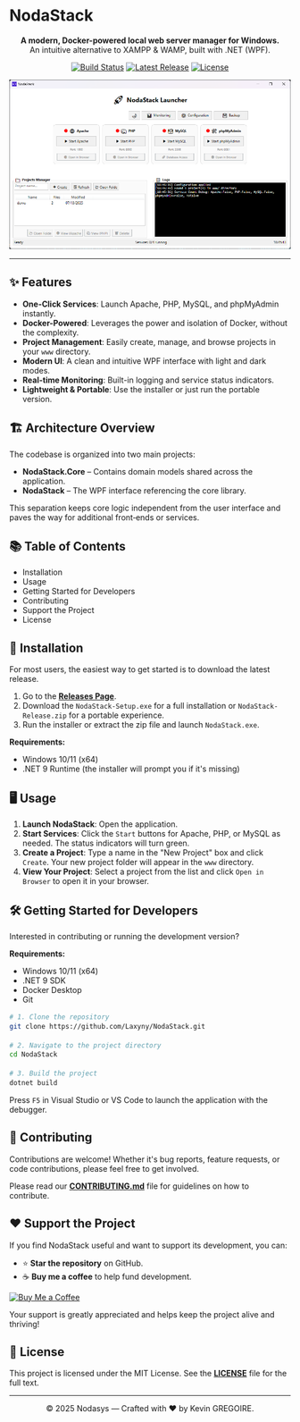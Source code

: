# NodaStack

<p align="center">
  <strong>A modern, Docker-powered local web server manager for Windows.</strong><br/>
  An intuitive alternative to XAMPP & WAMP, built with .NET (WPF).
</p>

<p align="center">
  <a href="https://github.com/Laxyny/NodaStack/actions/workflows/dotnet-desktop.yml"><img src="https://github.com/Laxyny/NodaStack/actions/workflows/dotnet-desktop.yml/badge.svg" alt="Build Status"></a>
  <a href="https://github.com/Laxyny/NodaStack/releases"><img src="https://img.shields.io/github/v/release/Laxyny/NodaStack" alt="Latest Release"></a>
  <a href="./LICENSE"><img src="https://img.shields.io/github/license/Laxyny/NodaStack" alt="License"></a>
</p>

<p align="center">
  <img src="https://raw.githubusercontent.com/Laxyny/NodaStack/main/.github/assets/screenshot.png" alt="NodaStack Screenshot" width="700"/>
</p>

---

## ✨ Features

- **One-Click Services**: Launch Apache, PHP, MySQL, and phpMyAdmin instantly.
- **Docker-Powered**: Leverages the power and isolation of Docker, without the complexity.
- **Project Management**: Easily create, manage, and browse projects in your `www` directory.
- **Modern UI**: A clean and intuitive WPF interface with light and dark modes.
- **Real-time Monitoring**: Built-in logging and service status indicators.
- **Lightweight & Portable**: Use the installer or just run the portable version.

## 🏗️ Architecture Overview

The codebase is organized into two main projects:

- **NodaStack.Core** – Contains domain models shared across the application.
- **NodaStack** – The WPF interface referencing the core library.

This separation keeps core logic independent from the user interface and paves the way for additional front‑ends or services.

## 📚 Table of Contents

- Installation
- Usage
- Getting Started for Developers
- Contributing
- Support the Project
- License

## 🚀 Installation

For most users, the easiest way to get started is to download the latest release.

1.  Go to the [**Releases Page**](https://github.com/Laxyny/NodaStack/releases/latest).
2.  Download the `NodaStack-Setup.exe` for a full installation or `NodaStack-Release.zip` for a portable experience.
3.  Run the installer or extract the zip file and launch `NodaStack.exe`.

**Requirements:**
- Windows 10/11 (x64)
- .NET 9 Runtime (the installer will prompt you if it's missing)

## 🖥️ Usage

1.  **Launch NodaStack**: Open the application.
2.  **Start Services**: Click the `Start` buttons for Apache, PHP, or MySQL as needed. The status indicators will turn green.
3.  **Create a Project**: Type a name in the "New Project" box and click `Create`. Your new project folder will appear in the `www` directory.
4.  **View Your Project**: Select a project from the list and click `Open in Browser` to open it in your browser.

## 🛠️ Getting Started for Developers

Interested in contributing or running the development version?

**Requirements:**
- Windows 10/11 (x64)
- .NET 9 SDK
- Docker Desktop
- Git

```bash
# 1. Clone the repository
git clone https://github.com/Laxyny/NodaStack.git

# 2. Navigate to the project directory
cd NodaStack

# 3. Build the project
dotnet build
```

Press `F5` in Visual Studio or VS Code to launch the application with the debugger.

## 🤝 Contributing

Contributions are welcome! Whether it's bug reports, feature requests, or code contributions, please feel free to get involved.

Please read our [**CONTRIBUTING.md**](./CONTRIBUTING.md) file for guidelines on how to contribute.

## ❤️ Support the Project

If you find NodaStack useful and want to support its development, you can:

- ⭐ **Star the repository** on GitHub.
- ☕ **Buy me a coffee** to help fund development.

<p>
  <a href="https://coff.ee/nodasys"><img src="https://img.shields.io/badge/Buy%20Me%20a%20Coffee-Donate-%23FFDD00" alt="Buy Me a Coffee"></a>
</p>

Your support is greatly appreciated and helps keep the project alive and thriving!

## 📜 License

This project is licensed under the MIT License. See the [**LICENSE**](./LICENSE) file for the full text.

---

<p align="center">
  © 2025 Nodasys — Crafted with ❤️ by Kevin GREGOIRE.
</p>